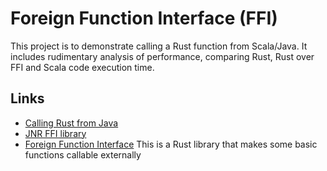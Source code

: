# Foreign Function Interface (FFI)

This project is to demonstrate calling a Rust function from Scala/Java.
It includes rudimentary analysis of performance, comparing Rust, Rust over FFI and Scala code execution time.


## Links

* [Calling Rust from Java](https://stackoverflow.com/questions/30258427/calling-rust-from-java)
* [JNR FFI library](https://github.com/jnr/jnr-ffi)
* [Foreign Function Interface](https://doc.rust-lang.org/nomicon/ffi.html)
This is a Rust library that makes some basic functions callable externally  
